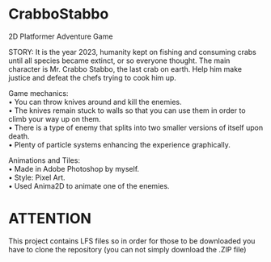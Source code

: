 # CrabboStabbo
2D Platformer Adventure Game

STORY:
It is the year 2023, humanity kept on fishing and consuming crabs until all species became extinct, or so everyone thought. The main character is Mr. Crabbo Stabbo, the last crab on earth. Help him make justice and defeat the chefs trying to cook him up.

Game mechanics:  
•	You can throw knives around and kill the enemies.  
•	The knives remain stuck to walls so that you can use them in order to climb your way up on them.  
•	There is a type of enemy that splits into two smaller versions of itself upon death.  
•	Plenty of particle systems enhancing the experience graphically.

Animations and Tiles:  
•	Made in Adobe Photoshop by myself.  
•	Style: Pixel Art.  
•	Used Anima2D to animate one of the enemies.  

# ATTENTION
This project contains LFS files so in order for those to be downloaded you have to clone the repository (you can not simply download the .ZIP file)
